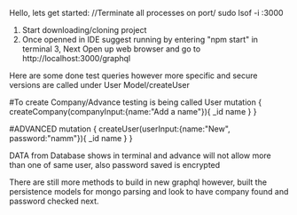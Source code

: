 Hello, lets get started:
//Terminate all processes on port/  sudo lsof -i :3000
1. Start downloading/cloning project 
2. Once openned in IDE suggest running by entering "npm start" in terminal
3, Next Open up web browser and go to http://localhost:3000/graphql
   
Here are some done test queries however more specific and secure versions are called under User Model/createUser

#To create Company/Advance testing is being called User
mutation {
createCompany(companyInput:{name:"Add a name"}){
_id
name
}
}

#ADVANCED
mutation {
createUser(userInput:{name:"New", password:"namm"}){
_id
name
}
}

DATA from Database shows in terminal and advance will not allow more than one of same user, also password saved is encrypted

There are still more methods to build in new graphql however, built the persistence models for mongo parsing and look to have company found and password checked next.
